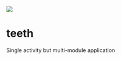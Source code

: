 [![](https://jitpack.io/v/startted-android/teeth.svg)](https://jitpack.io/#startted-android/teeth)
# teeth
Single activity but multi-module application
